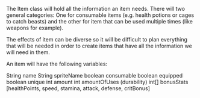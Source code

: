 The Item class will hold all the information an item needs. 
There will two general categories: One for consumable items (e.g. health potions or cages to catch beasts) and the other for item that can be used multiple times (like weapons for example).

The effects of item can be diverse so it will be difficult to plan everything that will be needed in order to create items that have all the information we will need in them.

An item will have the following variables:

String name
String spriteName
boolean consumable
boolean equipped
boolean unique
int amount
int amountOfUses (durability)
int[] bonusStats [healthPoints, speed, stamina, attack, defense, critBonus]
